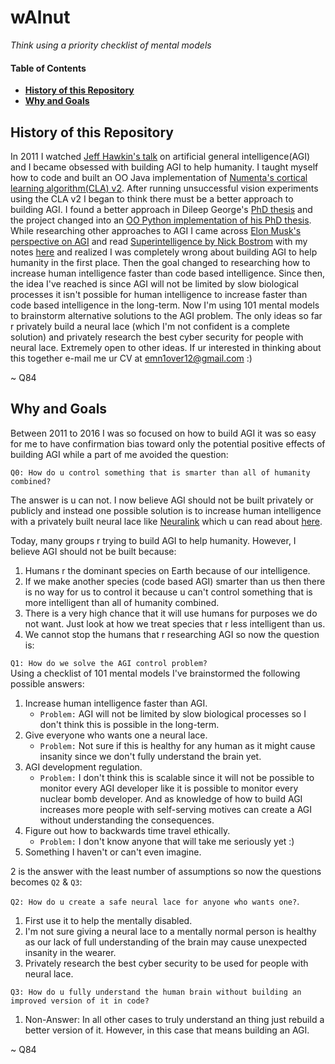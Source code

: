 # wAlnut

*Think using a priority checklist of mental models*  

#### Table of Contents
- **[History of this Repository](#short-history-of-this-repository)**
- **[Why and Goals](#why-and-goals)**

## History of this Repository

In 2011 I watched [Jeff Hawkin's talk](https://www.ted.com/talks/jeff_hawkins_on_how_brain_science_will_change_computing) on 
artificial general intelligence(AGI) and I became obsessed with building AGI to help humanity. I taught myself how to code and built 
an OO Java implementation of [Numenta's cortical learning algorithm(CLA) v2](https://github.com/WalnutiQ/wAlnut/tree/MARK_II). After running unsuccessful vision experiments using the CLA v2 I began to think there must be a better approach to building AGI. I found a better approach in Dileep George's [PhD thesis](https://github.com/WalnutiQ/papers/blob/master/Dileep_George_PGM/HowTheBrainMightWork.pdf) and the project changed into an [OO Python implementation of his PhD thesis](https://github.com/WalnutiQ/wAlnut/tree/MARK_III). While researching other approaches to AGI I came across [Elon Musk's perspective on AGI](https://youtu.be/h0962biiZa4)
and read [Superintelligence by Nick Bostrom](https://www.amazon.com/Superintelligence-Dangers-Strategies-Nick-Bostrom/dp/1501227742) with my notes [here](https://github.com/WalnutiQ/wAlnut/issues/345) and realized I was completely wrong about building AGI to help humanity in the first place. Then the goal changed to researching how to increase human 
intelligence faster than code based intelligence. Since then, the idea I've reached is since AGI will not be limited by slow biological processes it isn't possible for human intelligence to increase faster than code based intelligence in the long-term. Now I'm using 101 mental models to brainstorm alternative solutions to the AGI problem. The only ideas so far r privately build a neural lace (which I'm not confident is a complete solution) and privately research the best cyber security for people with neural lace. Extremely open to other ideas. If ur interested in thinking about this together e-mail me ur CV at emn1over12@gmail.com :)

~ Q84

## Why and Goals
Between 2011 to 2016 I was so focused on how to build AGI it was so easy for me to have confirmation bias toward only the potential positive effects of building AGI while a part of me avoided the question:
  
`Q0: How do u control something that is smarter than all of humanity combined?`

The answer is u can not. I now believe AGI should not be built privately or publicly and instead one possible solution is to increase human intelligence with a privately built neural lace like [Neuralink](https://neuralink.com/) which u can read about [here](http://waitbutwhy.com/2017/04/neuralink.html). 

Today, many groups r trying to build AGI to help humanity. However, I believe AGI should not be built because:

1. Humans r the dominant species on Earth because of our intelligence.
2. If we make another species (code based AGI) smarter than us then there is no way for us to control it 
   because u can't control something that is more intelligent than all of humanity combined.
3. There is a very high chance that it will use humans for purposes we do not want. Just look at how we treat species 
   that r less intelligent than us.
4. We cannot stop the humans that r researching AGI so now the question is:

`Q1: How do we solve the AGI control problem?`  
Using a checklist of 101 mental models I've brainstormed the following possible answers:

1. Increase human intelligence faster than AGI. 
   - `Problem:` AGI will not be limited by slow biological processes so I don't think this is possible in the long-term. 
2. Give everyone who wants one a neural lace. 
   - `Problem:` Not sure if this is healthy for any human as it might cause insanity since we don't fully understand the brain yet. 
3. AGI development regulation.
   - `Problem:` I don't think this is scalable since it will not be possible to monitor every AGI developer like it is possible to monitor every nuclear bomb developer. And as knowledge of how to build AGI increases more people with self-serving motives can create a AGI without understanding the consequences.
4. Figure out how to backwards time travel ethically.
   - `Problem:` I don't know anyone that will take me seriously yet :) 
5. Something I haven't or can't even imagine. 

2 is the answer with the least number of assumptions so now the questions becomes `Q2` & `Q3`:
  
`Q2: How do u create a safe neural lace for anyone who wants one?`.

1. First use it to help the mentally disabled. 
2. I'm not sure giving a neural lace to a mentally normal person is healthy as our lack of full understanding of the brain may cause unexpected insanity in the wearer.
3. Privately research the best cyber security to be used for people with neural lace. 

`Q3: How do u fully understand the human brain without building an improved version of it in code?`

1. Non-Answer: In all other cases to truly understand an thing just rebuild a better version of it. However, in this case that means building an AGI. 

~ Q84

